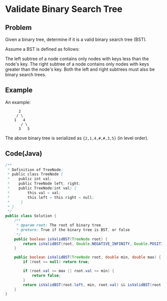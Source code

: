 # Validate Binary Search Tree

## Problem

Given a binary tree, determine if it is a valid binary search tree (BST).

Assume a BST is defined as follows:

The left subtree of a node contains only nodes with keys less than the node's key.
The right subtree of a node contains only nodes with keys greater than the node's key.
Both the left and right subtrees must also be binary search trees.

## Example

An example:

```
      2
     / \
    1   4
       / \
      3   5
```

The above binary tree is serialized as `{2,1,4,#,#,3,5}` (in level order).

## Code(Java)

```java
/**
 * Definition of TreeNode:
 * public class TreeNode {
 *    public int val;
 *    public TreeNode left, right;
 *    public TreeNode(int val) {
 *        this.val = val;
 *        this.left = this.right = null;
 *     }
 * }
 */
public class Solution {
    /**
     * @param root: The root of binary tree.
     * @return: True if the binary tree is BST, or false
     */
    public boolean isValidBST(TreeNode root) {
        return isValidBST(root, Double.NEGATIVE_INFINITY, Double.POSITIVE_INFINITY);
    }

    public boolean isValidBST(TreeNode root, double min, double max) {
        if (root == null) return true;

        if (root.val >= max || root.val <= min) {
            return false;
        }
        return isValidBST(root.left, min, root.val) && isValidBST(root.right, root.val, max);
    }
}
```
